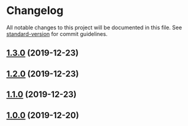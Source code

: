 # Changelog

All notable changes to this project will be documented in this file. See [standard-version](https://github.com/conventional-changelog/standard-version) for commit guidelines.

## [1.3.0](https://github.com/musi1024/vue-component-library/compare/v1.2.0...v1.3.0) (2019-12-23)

## [1.2.0](https://github.com/musi1024/vue-component-library/compare/v1.1.0...v1.2.0) (2019-12-23)

## [1.1.0](https://github.com/musi1024/vue-component-library/compare/v1.0.0...v1.1.0) (2019-12-23)

## [1.0.0](https://github.com/musi1024/vue-component-library/compare/v0.1.1...v1.0.0) (2019-12-20)
